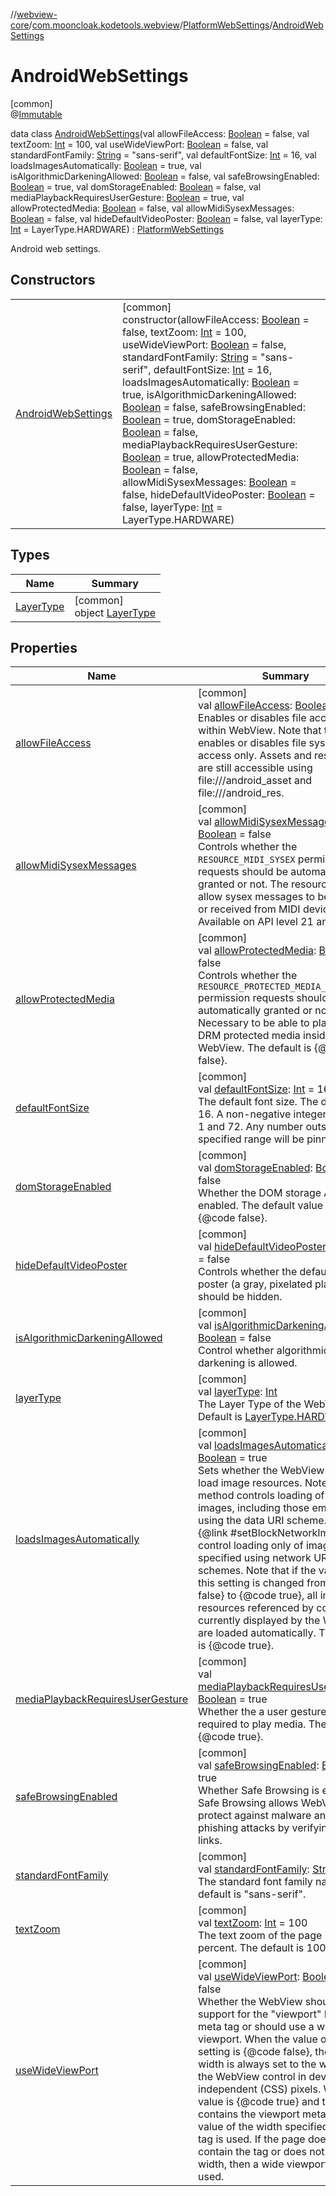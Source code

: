 //[webview-core](../../../../index.md)/[com.mooncloak.kodetools.webview](../../index.md)/[PlatformWebSettings](../index.md)/[AndroidWebSettings](index.md)

# AndroidWebSettings

[common]\
@[Immutable](https://developer.android.com/reference/kotlin/androidx/compose/runtime/Immutable.html)

data class [AndroidWebSettings](index.md)(val allowFileAccess: [Boolean](https://kotlinlang.org/api/latest/jvm/stdlib/kotlin/-boolean/index.html) = false, val textZoom: [Int](https://kotlinlang.org/api/latest/jvm/stdlib/kotlin/-int/index.html) = 100, val useWideViewPort: [Boolean](https://kotlinlang.org/api/latest/jvm/stdlib/kotlin/-boolean/index.html) = false, val standardFontFamily: [String](https://kotlinlang.org/api/latest/jvm/stdlib/kotlin/-string/index.html) = &quot;sans-serif&quot;, val defaultFontSize: [Int](https://kotlinlang.org/api/latest/jvm/stdlib/kotlin/-int/index.html) = 16, val loadsImagesAutomatically: [Boolean](https://kotlinlang.org/api/latest/jvm/stdlib/kotlin/-boolean/index.html) = true, val isAlgorithmicDarkeningAllowed: [Boolean](https://kotlinlang.org/api/latest/jvm/stdlib/kotlin/-boolean/index.html) = false, val safeBrowsingEnabled: [Boolean](https://kotlinlang.org/api/latest/jvm/stdlib/kotlin/-boolean/index.html) = true, val domStorageEnabled: [Boolean](https://kotlinlang.org/api/latest/jvm/stdlib/kotlin/-boolean/index.html) = false, val mediaPlaybackRequiresUserGesture: [Boolean](https://kotlinlang.org/api/latest/jvm/stdlib/kotlin/-boolean/index.html) = true, val allowProtectedMedia: [Boolean](https://kotlinlang.org/api/latest/jvm/stdlib/kotlin/-boolean/index.html) = false, val allowMidiSysexMessages: [Boolean](https://kotlinlang.org/api/latest/jvm/stdlib/kotlin/-boolean/index.html) = false, val hideDefaultVideoPoster: [Boolean](https://kotlinlang.org/api/latest/jvm/stdlib/kotlin/-boolean/index.html) = false, val layerType: [Int](https://kotlinlang.org/api/latest/jvm/stdlib/kotlin/-int/index.html) = LayerType.HARDWARE) : [PlatformWebSettings](../index.md)

Android web settings.

## Constructors

| | |
|---|---|
| [AndroidWebSettings](-android-web-settings.md) | [common]<br>constructor(allowFileAccess: [Boolean](https://kotlinlang.org/api/latest/jvm/stdlib/kotlin/-boolean/index.html) = false, textZoom: [Int](https://kotlinlang.org/api/latest/jvm/stdlib/kotlin/-int/index.html) = 100, useWideViewPort: [Boolean](https://kotlinlang.org/api/latest/jvm/stdlib/kotlin/-boolean/index.html) = false, standardFontFamily: [String](https://kotlinlang.org/api/latest/jvm/stdlib/kotlin/-string/index.html) = &quot;sans-serif&quot;, defaultFontSize: [Int](https://kotlinlang.org/api/latest/jvm/stdlib/kotlin/-int/index.html) = 16, loadsImagesAutomatically: [Boolean](https://kotlinlang.org/api/latest/jvm/stdlib/kotlin/-boolean/index.html) = true, isAlgorithmicDarkeningAllowed: [Boolean](https://kotlinlang.org/api/latest/jvm/stdlib/kotlin/-boolean/index.html) = false, safeBrowsingEnabled: [Boolean](https://kotlinlang.org/api/latest/jvm/stdlib/kotlin/-boolean/index.html) = true, domStorageEnabled: [Boolean](https://kotlinlang.org/api/latest/jvm/stdlib/kotlin/-boolean/index.html) = false, mediaPlaybackRequiresUserGesture: [Boolean](https://kotlinlang.org/api/latest/jvm/stdlib/kotlin/-boolean/index.html) = true, allowProtectedMedia: [Boolean](https://kotlinlang.org/api/latest/jvm/stdlib/kotlin/-boolean/index.html) = false, allowMidiSysexMessages: [Boolean](https://kotlinlang.org/api/latest/jvm/stdlib/kotlin/-boolean/index.html) = false, hideDefaultVideoPoster: [Boolean](https://kotlinlang.org/api/latest/jvm/stdlib/kotlin/-boolean/index.html) = false, layerType: [Int](https://kotlinlang.org/api/latest/jvm/stdlib/kotlin/-int/index.html) = LayerType.HARDWARE) |

## Types

| Name | Summary |
|---|---|
| [LayerType](-layer-type/index.md) | [common]<br>object [LayerType](-layer-type/index.md) |

## Properties

| Name | Summary |
|---|---|
| [allowFileAccess](allow-file-access.md) | [common]<br>val [allowFileAccess](allow-file-access.md): [Boolean](https://kotlinlang.org/api/latest/jvm/stdlib/kotlin/-boolean/index.html) = false<br>Enables or disables file access within WebView. Note that this enables or disables file system access only. Assets and resources are still accessible using file:///android_asset and file:///android_res. |
| [allowMidiSysexMessages](allow-midi-sysex-messages.md) | [common]<br>val [allowMidiSysexMessages](allow-midi-sysex-messages.md): [Boolean](https://kotlinlang.org/api/latest/jvm/stdlib/kotlin/-boolean/index.html) = false<br>Controls whether the `RESOURCE_MIDI_SYSEX` permission requests should be automatically granted or not. The resource will allow sysex messages to be sent to or received from MIDI devices. Available on API level 21 and above. |
| [allowProtectedMedia](allow-protected-media.md) | [common]<br>val [allowProtectedMedia](allow-protected-media.md): [Boolean](https://kotlinlang.org/api/latest/jvm/stdlib/kotlin/-boolean/index.html) = false<br>Controls whether the `RESOURCE_PROTECTED_MEDIA_ID` permission requests should be automatically granted or not. Necessary to be able to play back DRM protected media inside the WebView. The default is {@code false}. |
| [defaultFontSize](default-font-size.md) | [common]<br>val [defaultFontSize](default-font-size.md): [Int](https://kotlinlang.org/api/latest/jvm/stdlib/kotlin/-int/index.html) = 16<br>The default font size. The default is 16. A non-negative integer between 1 and 72. Any number outside the specified range will be pinned. |
| [domStorageEnabled](dom-storage-enabled.md) | [common]<br>val [domStorageEnabled](dom-storage-enabled.md): [Boolean](https://kotlinlang.org/api/latest/jvm/stdlib/kotlin/-boolean/index.html) = false<br>Whether the DOM storage API is enabled. The default value is {@code false}. |
| [hideDefaultVideoPoster](hide-default-video-poster.md) | [common]<br>val [hideDefaultVideoPoster](hide-default-video-poster.md): [Boolean](https://kotlinlang.org/api/latest/jvm/stdlib/kotlin/-boolean/index.html) = false<br>Controls whether the default video poster (a gray, pixelated play button) should be hidden. |
| [isAlgorithmicDarkeningAllowed](is-algorithmic-darkening-allowed.md) | [common]<br>val [isAlgorithmicDarkeningAllowed](is-algorithmic-darkening-allowed.md): [Boolean](https://kotlinlang.org/api/latest/jvm/stdlib/kotlin/-boolean/index.html) = false<br>Control whether algorithmic darkening is allowed. |
| [layerType](layer-type.md) | [common]<br>val [layerType](layer-type.md): [Int](https://kotlinlang.org/api/latest/jvm/stdlib/kotlin/-int/index.html)<br>The Layer Type of the WebView. Default is [LayerType.HARDWARE](-layer-type/-h-a-r-d-w-a-r-e.md) |
| [loadsImagesAutomatically](loads-images-automatically.md) | [common]<br>val [loadsImagesAutomatically](loads-images-automatically.md): [Boolean](https://kotlinlang.org/api/latest/jvm/stdlib/kotlin/-boolean/index.html) = true<br>Sets whether the WebView should load image resources. Note that this method controls loading of all images, including those embedded using the data URI scheme. Use {@link #setBlockNetworkImage} to control loading only of images specified using network URI schemes. Note that if the value of this setting is changed from {@code false} to {@code true}, all images resources referenced by content currently displayed by the WebView are loaded automatically. The default is {@code true}. |
| [mediaPlaybackRequiresUserGesture](media-playback-requires-user-gesture.md) | [common]<br>val [mediaPlaybackRequiresUserGesture](media-playback-requires-user-gesture.md): [Boolean](https://kotlinlang.org/api/latest/jvm/stdlib/kotlin/-boolean/index.html) = true<br>Whether the a user gesture is required to play media. The default is {@code true}. |
| [safeBrowsingEnabled](safe-browsing-enabled.md) | [common]<br>val [safeBrowsingEnabled](safe-browsing-enabled.md): [Boolean](https://kotlinlang.org/api/latest/jvm/stdlib/kotlin/-boolean/index.html) = true<br>Whether Safe Browsing is enabled. Safe Browsing allows WebView to protect against malware and phishing attacks by verifying the links. |
| [standardFontFamily](standard-font-family.md) | [common]<br>val [standardFontFamily](standard-font-family.md): [String](https://kotlinlang.org/api/latest/jvm/stdlib/kotlin/-string/index.html)<br>The standard font family name. The default is &quot;sans-serif&quot;. |
| [textZoom](text-zoom.md) | [common]<br>val [textZoom](text-zoom.md): [Int](https://kotlinlang.org/api/latest/jvm/stdlib/kotlin/-int/index.html) = 100<br>The text zoom of the page in percent. The default is 100. |
| [useWideViewPort](use-wide-view-port.md) | [common]<br>val [useWideViewPort](use-wide-view-port.md): [Boolean](https://kotlinlang.org/api/latest/jvm/stdlib/kotlin/-boolean/index.html) = false<br>Whether the WebView should enable support for the &quot;viewport&quot; HTML meta tag or should use a wide viewport. When the value of the setting is {@code false}, the layout width is always set to the width of the WebView control in device-independent (CSS) pixels. When the value is {@code true} and the page contains the viewport meta tag, the value of the width specified in the tag is used. If the page does not contain the tag or does not provide a width, then a wide viewport will be used. |
